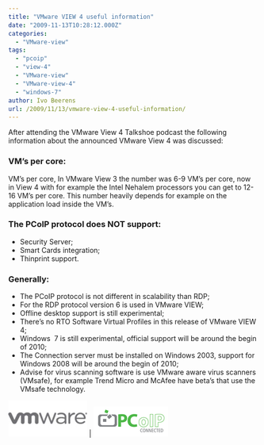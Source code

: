 ```yaml
---
title: "VMware VIEW 4 useful information"
date: "2009-11-13T10:28:12.000Z"
categories: 
  - "VMware-view"
tags: 
  - "pcoip"
  - "view-4"
  - "VMware-view"
  - "VMware-view-4"
  - "windows-7"
author: Ivo Beerens
url: /2009/11/13/vmware-view-4-useful-information/
---
```


After attending the VMware View 4 Talkshoe podcast the following information about the announced VMware View 4 was discussed:
### VM’s per core:

VM’s per core, In VMware View 3 the number was 6-9 VM’s per core, now in View 4 with for example the Intel Nehalem processors you can get to 12-16 VM’s per core. This number heavily depends for example on the application load inside the VM’s.

### The PCoIP protocol does NOT support:
- Security Server;
- Smart Cards integration;
- Thinprint support.

### Generally:
- The PCoIP protocol is not different in scalability than RDP;
- For the RDP protocol version 6 is used in VMware VIEW;
- Offline desktop support is still experimental;
- There’s no RTO Software Virtual Profiles in this release of VMware VIEW 4;
- Windows  7 is still experimental, official support will be around the begin of 2010; 
- The Connection server must be installed on Windows 2003, support for Windows 2008 will be around the begin of 2010;
- Advise for virus scanning software is use VMware aware virus scanners (VMsafe), for example Trend Micro and McAfee have beta’s that use the VMsafe technology.

[![logo](images/logo_thumb.jpg "logo")](images/logo.jpg) | [![PCoIP-150x60](images/PCoIP150x60_thumb.gif "PCoIP-150x60")](images/PCoIP150x60.gif)